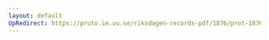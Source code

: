 ```yaml
---
layout: default
UpRedirect: https://pruto.im.uu.se/riksdagen-records-pdf/1876/prot-1876--fk--006.pdf
---
```

